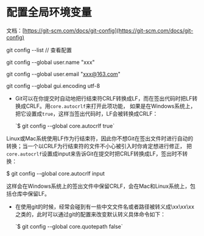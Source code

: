 # 配置全局环境变量

文档：[https://git-scm.com/docs/git-config](https://git-scm.com/docs/git-config)

git config --list // 查看配置

git config --global user.name "xxx"

git config --global user.email "xxx@163.com"

git config --global gui.encoding utf-8

* Git可以在你提交时自动地把行结束符CRLF转换成LF，而在签出代码时把LF转换成CRLF。用`core.autocrlf`来打开此项功能， 如果是在Windows系统上，把它设置成`true`，这样当签出代码时，LF会被转换成CRLF：

  \`$ git config --global core.autocrlf true\`

Linux或Mac系统使用LF作为行结束符，因此你不想Git在签出文件时进行自动的转换；当一个以CRLF为行结束符的文件不小心被引入时你肯定想进行修正， 把`core.autocrlf`设置成input来告诉Git在提交时把CRLF转换成LF，签出时不转换：

$ git config --global core.autocrlf input



这样会在Windows系统上的签出文件中保留CRLF，会在Mac和Linux系统上，包括仓库中保留LF。

* 在使用git的时候，经常会碰到有一些中文文件名或者路径被转义成\xx\xx\xx之类的，此时可以通过git的配置来改变默认转义具体命令如下：

  \`$ git config --global core.quotepath false\`



